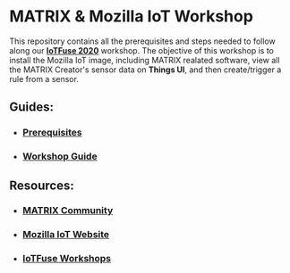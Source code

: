 # MATRIX & Mozilla IoT Workshop

This repository contains all the prerequisites and steps needed to follow along our [**IoTFuse 2020**](https://iotfuse.com) workshop. The objective of this workshop is to install the Mozilla IoT image, including MATRIX realated software, view all the MATRIX Creator's sensor data on **Things UI**, and then create/trigger a rule from a sensor.

## Guides:

- ### [Prerequisites](Prerequisites.md)

- ### [Workshop Guide](Workshop.md)

## Resources:
- ### [MATRIX Community](https://community.matrix.one)
- ### [Mozilla IoT Website](https://iot.mozilla.org/)
- ### [IoTFuse Workshops](https://iotfuse.com/conference2020/workshops/)
